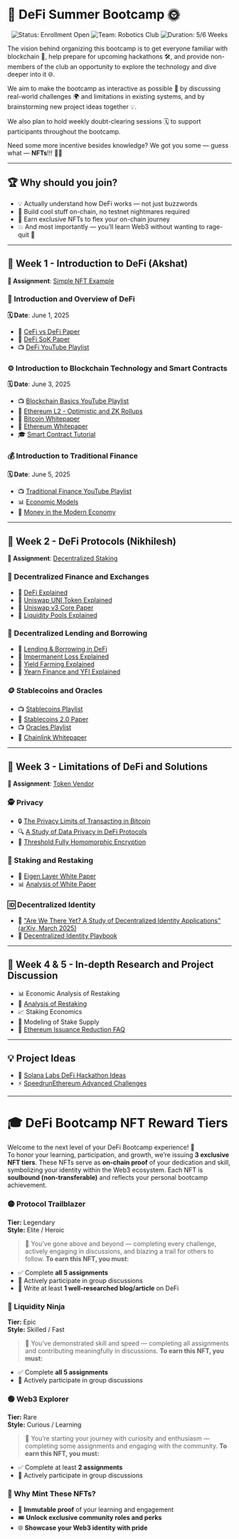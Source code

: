 # 🚀 DeFi Summer Bootcamp 🌞

<div align="center">
  <img src="https://img.shields.io/badge/Status-Enrollment%20Open-brightgreen" alt="Status: Enrollment Open">
  <img src="https://img.shields.io/badge/Team-BlocSoc-blue" alt="Team: Robotics Club">
  <img src="https://img.shields.io/badge/Duration-6%20Weeks-orange" alt="Duration: 5/6 Weeks">
</div>

The vision behind organizing this bootcamp is to get everyone familiar with blockchain 🧠, help prepare for upcoming hackathons 🛠️, and provide non-members of the club an opportunity to explore the technology and dive deeper into it 🌐.

We aim to make the bootcamp as interactive as possible 🤝 by discussing real-world challenges 🌍 and limitations in existing systems, and by brainstorming new project ideas together 💡.

We also plan to hold weekly doubt-clearing sessions 🗓️ to support participants throughout the bootcamp.

Need some more incentive besides knowledge? We got you some — guess what — **NFTs**!!! 🎉🎨

---

## 🏆 Why should you join?
- 💡 Actually understand how DeFi works — not just buzzwords
- 🧱 Build cool stuff on-chain, no testnet nightmares required
- 🧬 Earn exclusive NFTs to flex your on-chain journey
- 💥 And most importantly — you’ll learn Web3 without wanting to rage-quit 😤

---


## 📅 Week 1 - Introduction to DeFi (Akshat)  
**📌 Assignment**: [Simple NFT Example](https://speedrunethereum.com/challenge/simple-nft-example)

### 📘 Introduction and Overview of DeFi  
**🗓️ Date**: June 1, 2025  
- 📄 [CeFi vs DeFi Paper](https://berkeley-defi.github.io/assets/material/arthur-cefi-vs-defi-2106.08157.pdf)  
- 📄 [DeFi SoK Paper](https://berkeley-defi.github.io/assets/material/defi-sok-ariah-2101.08778.pdf)  
- 📺 [DeFi YouTube Playlist](https://www.youtube.com/playlist?list=PLS01nW3RtgorojSlcoLBPRfoNGzQFywaL)  

### ⚙️ Introduction to Blockchain Technology and Smart Contracts  
**🗓️ Date**: June 3, 2025  
- 📺 [Blockchain Basics YouTube Playlist](https://www.youtube.com/playlist?list=PLS01nW3RtgopFiRQiM-onPH38S0D2DU31)  
- 🧾 [Ethereum L2 - Optimistic and ZK Rollups](https://medium.com/interdax/ethereum-l2-optimistic-and-zk-rollups-dffa58870c93)  
- 📄 [Bitcoin Whitepaper](https://berkeley-defi.github.io/assets/material/bitcoin.pdf)  
- 📄 [Ethereum Whitepaper](https://ethereum.org/en/whitepaper/)  
- 🎓 [Smart Contract Tutorial](https://www.youtube.com/watch?v=umepbfKp5rI&t=23699s&ab_channel=PatrickCollins)  

### 💰 Introduction to Traditional Finance  
**🗓️ Date**: June 5, 2025  
- 📺 [Traditional Finance YouTube Playlist](https://www.youtube.com/playlist?list=PLS01nW3RtgopkwJ5xwpgrspD87nqZggfx)  
- 📊 [Economic Models](https://www.youtube.com/watch?v=kBS7r8ExjF4&ab_channel=EtherealSummit)  
- 📘 [Money in the Modern Economy](https://berkeley-defi.github.io/assets/material/money-in-the-modern-economy-an-introduction.pdf)  

---

## 📅 Week 2 - DeFi Protocols (Nikhilesh)  
**📌 Assignment**: [Decentralized Staking](https://speedrunethereum.com/challenge/decentralized-staking)

### 🏦 Decentralized Finance and Exchanges  
- 📘 [DeFi Explained](https://finematics.com/defi-explained/)  
- 📘 [Uniswap UNI Token Explained](https://finematics.com/uniswap-uni-token-explained/)  
- 📄 [Uniswap v3 Core Paper](https://berkeley-defi.github.io/assets/material/Uniswap%20v3%20Core.pdf)  
- 📘 [Liquidity Pools Explained](https://finematics.com/liquidity-pools-explained/)  

### 💸 Decentralized Lending and Borrowing  
- 📘 [Lending & Borrowing in DeFi](https://finematics.com/lending-and-borrowing-in-defi-explained/)  
- 📘 [Impermanent Loss Explained](https://finematics.com/impermanent-loss-explained/)  
- 📘 [Yield Farming Explained](https://finematics.com/yield-farming-explained/)  
- 📘 [Yearn Finance and YFI Explained](https://finematics.com/yearn-finance-and-yfi-explained/)  

### 🪙 Stablecoins and Oracles  
- 📺 [Stablecoins Playlist](https://www.youtube.com/playlist?list=PLS01nW3RtgopICEFsRCvT_SIjoOtGa869)  
- 📄 [Stablecoins 2.0 Paper](https://berkeley-defi.github.io/assets/material/Stablecoins%202.0%20.pdf)  
- 📺 [Oracles Playlist](https://www.youtube.com/playlist?list=PLS01nW3Rtgoo70DT2YsBmNUol4134S9C9)  
- 📄 [Chainlink Whitepaper](https://chain.link/whitepaper)  

---

## 📅 Week 3 - Limitations of DeFi and Solutions  
**📌 Assignment**: [Token Vendor](https://speedrunethereum.com/challenge/token-vendor)

### 🕵️ Privacy  
- 🔒 [The Privacy Limits of Transacting in Bitcoin](https://journals.library.columbia.edu/index.php/CBLR/article/download/9986/5048/24371)  
- 🔍 [A Study of Data Privacy in DeFi Protocols](https://arxiv.org/pdf/2211.16082)
- 🧬 [Threshold Fully Homomorphic Encryption](https://www.iacr.org/archive/crypto2018/10993213/10993213.pdf)

### 🧱 Staking and Restaking  
- 📄 [Eigen Layer White Paper](https://docs.eigenlayer.xyz/assets/files/EigenLayer_WhitePaper-88c47923ca0319870c611decd6e562ad.pdf)  
- 📊 [Analysis of White Paper](https://medium.com/@_Bok_Choy/understanding-the-eigenlayer-whitepaper-592807bb1d93) 

### 🆔 Decentralized Identity  
- 📘 ["Are We There Yet? A Study of Decentralized Identity Applications" (arXiv, March 2025)](https://arxiv.org/pdf/2503.15964)  
- 📖 [Decentralized Identity Playbook](https://walt.id/white-paper/decentralized-identity-playbook)

---

## 📅 Week 4 & 5 - In-depth Research and Project Discussion  
- 📊 Economic Analysis of Restaking  
- 🧾 [Analysis of Restaking](https://mirror.xyz/barnabe.eth/96MD_A194uXLLjcOWePW3O2N3P-JG-SHtNxU0b40o50)  
- 📈 Staking Economics  
- 🧮 Modeling of Stake Supply  
- 📄 [Ethereum Issuance Reduction FAQ](https://ethresear.ch/t/faq-ethereum-issuance-reduction/19675)  

---

## 💡 Project Ideas  
- 🧠 [Solana Labs DeFi Hackathon Ideas](https://github.com/solana-labs/defi-hackathon/blob/main/ideas.md)  
- ⚡ [SpeedrunEthereum Advanced Challenges](https://speedrunethereum.com/)  

---

# 🎓 DeFi Bootcamp NFT Reward Tiers  
Welcome to the next level of your DeFi Bootcamp experience! 🌟  
To honor your learning, participation, and growth, we’re issuing **3 exclusive NFT tiers**. These NFTs serve as **on-chain proof** of your dedication and skill, symbolizing your identity within the Web3 ecosystem.
Each NFT is **soulbound (non-transferable)** and reflects your personal bootcamp achievement.


### 🟡 Protocol Trailblazer  
**Tier:** Legendary  
**Style:** Elite / Heroic  
> 🚀 You’ve gone above and beyond — completing every challenge, actively engaging in discussions, and blazing a trail for others to follow.
**To earn this NFT, you must:**  
- ✅ Complete **all 5 assignments**  
- 💬 Actively participate in group discussions  
- 📝 Write at least **1 well-researched blog/article** on DeFi  

### 🔵 Liquidity Ninja  
**Tier:** Epic  
**Style:** Skilled / Fast  
> 🥷 You’ve demonstrated skill and speed — completing all assignments and contributing meaningfully in discussions.
**To earn this NFT, you must:**  
- ✅ Complete **all 5 assignments**  
- 💬 Actively participate in group discussions  

### 🟢 Web3 Explorer  
**Tier:** Rare  
**Style:** Curious / Learning  
> 🌱 You’re starting your journey with curiosity and enthusiasm — completing some assignments and engaging with the community.
**To earn this NFT, you must:**  
- ✅ Complete at least **2 assignments**  
- 💬 Actively participate in group discussions  

### 🎁 Why Mint These NFTs?

- 🔐 **Immutable proof** of your learning and engagement  
- 🎟 **Unlock exclusive community roles and perks**  
- 🌐 **Showcase your Web3 identity with pride**  
